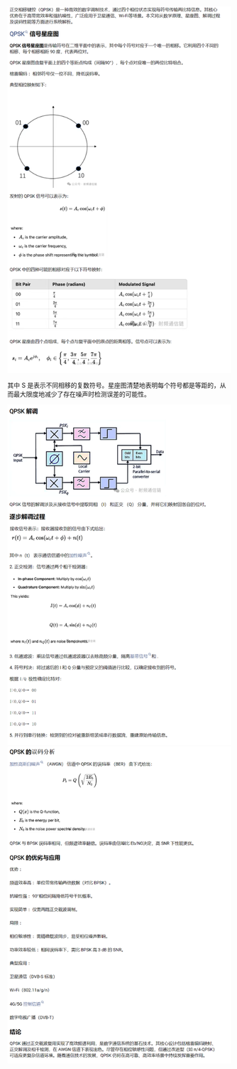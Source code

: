 
![](https://raw.githubusercontent.com/LeroyK111/pictureBed/master/20250522073024.png)

其中 S 是表示不同相移的复数符号。星座图清楚地表明每个符号都是等距的，从而最大限度地减少了存在噪声时检测误差的可能性。

![](https://raw.githubusercontent.com/LeroyK111/pictureBed/master/20250522073101.png)
![](https://raw.githubusercontent.com/LeroyK111/pictureBed/master/20250522073117.png)


